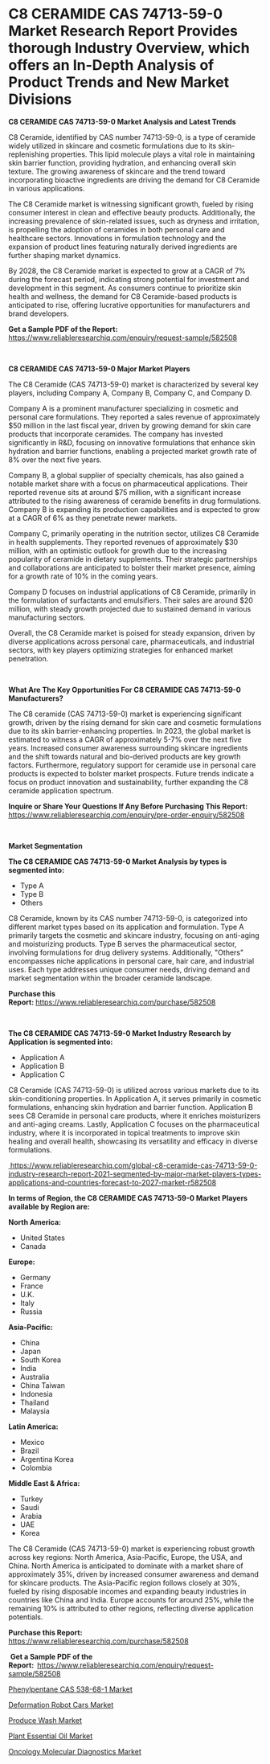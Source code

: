<p><h1>C8 CERAMIDE CAS 74713-59-0 Market Research Report Provides thorough Industry Overview, which offers an In-Depth Analysis of Product Trends and New Market Divisions</h1></p><p><strong>C8 CERAMIDE CAS 74713-59-0 Market Analysis and Latest Trends</strong></p>
<p><p>C8 Ceramide, identified by CAS number 74713-59-0, is a type of ceramide widely utilized in skincare and cosmetic formulations due to its skin-replenishing properties. This lipid molecule plays a vital role in maintaining skin barrier function, providing hydration, and enhancing overall skin texture. The growing awareness of skincare and the trend toward incorporating bioactive ingredients are driving the demand for C8 Ceramide in various applications.</p><p>The C8 Ceramide market is witnessing significant growth, fueled by rising consumer interest in clean and effective beauty products. Additionally, the increasing prevalence of skin-related issues, such as dryness and irritation, is propelling the adoption of ceramides in both personal care and healthcare sectors. Innovations in formulation technology and the expansion of product lines featuring naturally derived ingredients are further shaping market dynamics.</p><p>By 2028, the C8 Ceramide market is expected to grow at a CAGR of 7% during the forecast period, indicating strong potential for investment and development in this segment. As consumers continue to prioritize skin health and wellness, the demand for C8 Ceramide-based products is anticipated to rise, offering lucrative opportunities for manufacturers and brand developers.</p></p>
<p><strong>Get a Sample PDF of the Report:&nbsp;</strong> <a href="https://www.reliableresearchiq.com/enquiry/request-sample/582508?utm_campaign=114&utm_medium=2&utm_source=Github&utm_content=ia&utm_term=27092024&utm_id=c8-ceramide-cas-74713-59-0">https://www.reliableresearchiq.com/enquiry/request-sample/582508</a></p>
<p>&nbsp;</p>
<p><strong>C8 CERAMIDE CAS 74713-59-0 Major Market Players</strong></p>
<p><p>The C8 Ceramide (CAS 74713-59-0) market is characterized by several key players, including Company A, Company B, Company C, and Company D. </p><p>Company A is a prominent manufacturer specializing in cosmetic and personal care formulations. They reported a sales revenue of approximately $50 million in the last fiscal year, driven by growing demand for skin care products that incorporate ceramides. The company has invested significantly in R&D, focusing on innovative formulations that enhance skin hydration and barrier functions, enabling a projected market growth rate of 8% over the next five years.</p><p>Company B, a global supplier of specialty chemicals, has also gained a notable market share with a focus on pharmaceutical applications. Their reported revenue sits at around $75 million, with a significant increase attributed to the rising awareness of ceramide benefits in drug formulations. Company B is expanding its production capabilities and is expected to grow at a CAGR of 6% as they penetrate newer markets.</p><p>Company C, primarily operating in the nutrition sector, utilizes C8 Ceramide in health supplements. They reported revenues of approximately $30 million, with an optimistic outlook for growth due to the increasing popularity of ceramide in dietary supplements. Their strategic partnerships and collaborations are anticipated to bolster their market presence, aiming for a growth rate of 10% in the coming years.</p><p>Company D focuses on industrial applications of C8 Ceramide, primarily in the formulation of surfactants and emulsifiers. Their sales are around $20 million, with steady growth projected due to sustained demand in various manufacturing sectors.</p><p>Overall, the C8 Ceramide market is poised for steady expansion, driven by diverse applications across personal care, pharmaceuticals, and industrial sectors, with key players optimizing strategies for enhanced market penetration.</p></p>
<p>&nbsp;</p>
<p><strong>What Are The Key Opportunities For C8 CERAMIDE CAS 74713-59-0 Manufacturers?</strong></p>
<p><p>The C8 ceramide (CAS 74713-59-0) market is experiencing significant growth, driven by the rising demand for skin care and cosmetic formulations due to its skin barrier-enhancing properties. In 2023, the global market is estimated to witness a CAGR of approximately 5-7% over the next five years. Increased consumer awareness surrounding skincare ingredients and the shift towards natural and bio-derived products are key growth factors. Furthermore, regulatory support for ceramide use in personal care products is expected to bolster market prospects. Future trends indicate a focus on product innovation and sustainability, further expanding the C8 ceramide application spectrum.</p></p>
<p><strong>Inquire or Share Your Questions If Any Before Purchasing This Report:</strong> <a href="https://www.reliableresearchiq.com/enquiry/pre-order-enquiry/582508?utm_campaign=114&utm_medium=2&utm_source=Github&utm_content=ia&utm_term=27092024&utm_id=c8-ceramide-cas-74713-59-0">https://www.reliableresearchiq.com/enquiry/pre-order-enquiry/582508</a></p>
<p>&nbsp;</p>
<p><strong>Market Segmentation</strong></p>
<p><strong>The C8 CERAMIDE CAS 74713-59-0 Market Analysis by types is segmented into:</strong></p>
<p><ul><li>Type A</li><li>Type B</li><li>Others</li></ul></p>
<p><p>C8 Ceramide, known by its CAS number 74713-59-0, is categorized into different market types based on its application and formulation. Type A primarily targets the cosmetic and skincare industry, focusing on anti-aging and moisturizing products. Type B serves the pharmaceutical sector, involving formulations for drug delivery systems. Additionally, "Others" encompasses niche applications in personal care, hair care, and industrial uses. Each type addresses unique consumer needs, driving demand and market segmentation within the broader ceramide landscape.</p></p>
<p><strong>Purchase this Report:&nbsp;</strong><a href="https://www.reliableresearchiq.com/purchase/582508?utm_campaign=114&utm_medium=2&utm_source=Github&utm_content=ia&utm_term=27092024&utm_id=c8-ceramide-cas-74713-59-0">https://www.reliableresearchiq.com/purchase/582508</a></p>
<p>&nbsp;</p>
<p><strong>The C8 CERAMIDE CAS 74713-59-0 Market Industry Research by Application is segmented into:</strong></p>
<p><ul><li>Application A</li><li>Application B</li><li>Application C</li></ul></p>
<p><p>C8 Ceramide (CAS 74713-59-0) is utilized across various markets due to its skin-conditioning properties. In Application A, it serves primarily in cosmetic formulations, enhancing skin hydration and barrier function. Application B sees C8 Ceramide in personal care products, where it enriches moisturizers and anti-aging creams. Lastly, Application C focuses on the pharmaceutical industry, where it is incorporated in topical treatments to improve skin healing and overall health, showcasing its versatility and efficacy in diverse formulations.</p></p>
<p><a href="https://www.reliableresearchiq.com/global-c8-ceramide-cas-74713-59-0-industry-research-report-2021-segmented-by-major-market-players-types-applications-and-countries-forecast-to-2027-market-r582508?utm_campaign=114&utm_medium=2&utm_source=Github&utm_content=ia&utm_term=27092024&utm_id=c8-ceramide-cas-74713-59-0">&nbsp;https://www.reliableresearchiq.com/global-c8-ceramide-cas-74713-59-0-industry-research-report-2021-segmented-by-major-market-players-types-applications-and-countries-forecast-to-2027-market-r582508</a></p>
<p><strong>In terms of Region, the C8 CERAMIDE CAS 74713-59-0 Market Players available by Region are:</strong></p>
<p>
    <p> <strong> North America: </strong>
        <ul>
            <li>United States</li>
            <li>Canada</li>
        </ul>
        </p> 
    <p> <strong> Europe: </strong>
        <ul>
            <li>Germany</li>
            <li>France</li>
            <li>U.K.</li>
            <li>Italy</li>
            <li>Russia</li>
        </ul>
        </p> 
    <p> <strong> Asia-Pacific: </strong>
        <ul>
            <li>China</li>
            <li>Japan</li>
            <li>South Korea</li>
            <li>India</li>
            <li>Australia</li>
            <li>China Taiwan</li>
            <li>Indonesia</li>
            <li>Thailand</li>
            <li>Malaysia</li>
        </ul>
        </p> 
    <p> <strong> Latin America: </strong>
        <ul>
            <li>Mexico</li>
            <li>Brazil</li>
            <li>Argentina Korea</li>
            <li>Colombia</li>
        </ul>
        </p> 
    <p> <strong> Middle East & Africa: </strong>
        <ul>
            <li>Turkey</li>
            <li>Saudi</li>
            <li>Arabia</li>
            <li>UAE</li>
            <li>Korea</li>
        </ul>
    </p>
    </p>
<p><p>The C8 Ceramide (CAS 74713-59-0) market is experiencing robust growth across key regions: North America, Asia-Pacific, Europe, the USA, and China. North America is anticipated to dominate with a market share of approximately 35%, driven by increased consumer awareness and demand for skincare products. The Asia-Pacific region follows closely at 30%, fueled by rising disposable incomes and expanding beauty industries in countries like China and India. Europe accounts for around 25%, while the remaining 10% is attributed to other regions, reflecting diverse application potentials.</p></p>
<p><strong>Purchase this Report: </strong><a href="https://www.reliableresearchiq.com/purchase/582508?utm_campaign=114&utm_medium=2&utm_source=Github&utm_content=ia&utm_term=27092024&utm_id=c8-ceramide-cas-74713-59-0">https://www.reliableresearchiq.com/purchase/582508</a></p>
<p>&nbsp;<strong>Get a Sample PDF of the Report:&nbsp;&nbsp;</strong><a href="https://www.reliableresearchiq.com/enquiry/request-sample/582508?utm_campaign=114&utm_medium=2&utm_source=Github&utm_content=ia&utm_term=27092024&utm_id=c8-ceramide-cas-74713-59-0">https://www.reliableresearchiq.com/enquiry/request-sample/582508</a></p>
<p><strong></strong></p>
<p><p><a href="https://github.com/SaraPrifti82/Market-Research-Report-List-1/blob/main/phenylpentane-cas-538-68-1-market.md?utm_campaign=114&utm_medium=2&utm_source=Github&utm_content=ia&utm_term=27092024&utm_id=c8-ceramide-cas-74713-59-0">Phenylpentane CAS 538-68-1 Market</a></p><p><a href="https://issuu.com/reportprime-2/docs/deformation-robot-cars-market-size-_7a687aaf0ac1dc?utm_campaign=114&utm_medium=2&utm_source=Github&utm_content=ia&utm_term=27092024&utm_id=c8-ceramide-cas-74713-59-0">Deformation Robot Cars Market</a></p><p><a href="https://www.linkedin.com/pulse/produce-wash-market-global-share-ranking-overall-sales-lno4f?utm_campaign=114&utm_medium=2&utm_source=Github&utm_content=ia&utm_term=27092024&utm_id=c8-ceramide-cas-74713-59-0">Produce Wash Market</a></p><p><a href="https://www.linkedin.com/pulse/plant-essential-oil-market-evolution-global-trends-regional-xuukc?utm_campaign=114&utm_medium=2&utm_source=Github&utm_content=ia&utm_term=27092024&utm_id=c8-ceramide-cas-74713-59-0">Plant Essential Oil Market</a></p><p><a href="https://github.com/SotoRodolfo12/Market-Research-Report-List-1/blob/main/oncology-molecular-diagnostics-market.md?utm_campaign=114&utm_medium=2&utm_source=Github&utm_content=ia&utm_term=27092024&utm_id=c8-ceramide-cas-74713-59-0">Oncology Molecular Diagnostics Market</a></p></p>